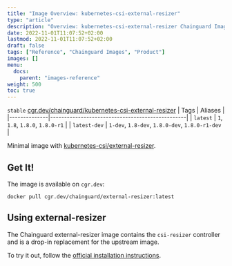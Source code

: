 ```yaml
---
title: "Image Overview: kubernetes-csi-external-resizer"
type: "article"
description: "Overview: kubernetes-csi-external-resizer Chainguard Images"
date: 2022-11-01T11:07:52+02:00
lastmod: 2022-11-01T11:07:52+02:00
draft: false
tags: ["Reference", "Chainguard Images", "Product"]
images: []
menu:
  docs:
    parent: "images-reference"
weight: 500
toc: true
---
```


`stable` [cgr.dev/chainguard/kubernetes-csi-external-resizer](https://github.com/chainguard-images/images/tree/main/images/kubernetes-csi-external-resizer)
| Tags         | Aliases                                         |
|--------------|-------------------------------------------------|
| `latest`     | `1`, `1.8`, `1.8.0`, `1.8.0-r1`                 |
| `latest-dev` | `1-dev`, `1.8-dev`, `1.8.0-dev`, `1.8.0-r1-dev` |



Minimal image with [kubernetes-csi/external-resizer](https://github.com/kubernetes-csi/external-resizer).

## Get It!

The image is available on `cgr.dev`:

```
docker pull cgr.dev/chainguard/external-resizer:latest
```

## Using external-resizer

The Chainguard external-resizer image contains the `csi-resizer` controller and is a drop-in replacement for the upstream image.

To try it out, follow the [official installation
instructions](https://github.com/kubernetes-csi/external-resizer/blob/master/README.md#usage).

